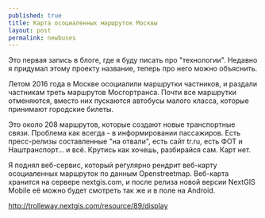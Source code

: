 ```yaml
---
published: true
title: Карта осоциаленных маршруток Москвы
layout: post
permalink: newbuses
---
```

Это первая запись в блоге, где я буду писать про "технологии". Недавно я придумал этому проекту название, теперь про него можно объяснить.

Летом 2016 года в Москве осоциалили маршрутки частников, и раздали частникам треть маршрутов Мосгортранса. Почти все маршрутки отменяются, вместо них пускаются автобусы малого класса, которые принимают городские билеты.

Это около 208 маршрутов, которые создают новые транспортные связи. Проблема как всегда - в информировании пассажиров. Есть пресс-релизы составленные "на отвали", есть сайт tr.ru, есть ФОТ и Наштранспорт…​ и всё. Крутись как хочешь, разбирайся сам. Карт нет.

Я поднял веб-сервис, который регулярно рендрит веб-карту осоциаленных маршруток по данным Openstreetmap. Веб-карта хранится на сервере nextgis.com, и после релиза новой версии NextGIS Mobile её можно будет смотреть так же и в поле на Android.

http://trolleway.nextgis.com/resource/89/display